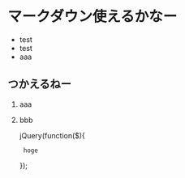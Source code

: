 # マークダウン使えるかなー

- test
- test
- aaa

## つかえるねー

1. aaa
2. bbb

	jQuery(function($){
	
		hoge
	
	});


